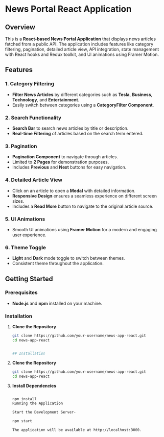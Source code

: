 # News Portal React Application

## Overview

This is a **React-based News Portal Application** that displays news articles fetched from a public API. The application includes features like category filtering, pagination, detailed article view, API integration, state management with React hooks and Redux toolkit, and UI animations using Framer Motion.

## Features

### **1. Category Filtering**

- **Filter News Articles** by different categories such as **Tesla**, **Business**, **Technology**, and **Entertainment**.
- Easily switch between categories using a **CategoryFilter Component**.

### **2. Search Functionality**

- **Search Bar** to search news articles by title or description.
- **Real-time Filtering** of articles based on the search term entered.

### **3. Pagination**

- **Pagination Component** to navigate through articles.
- Limited to **2 Pages** for demonstration purposes.
- Includes **Previous** and **Next** buttons for easy navigation.

### **4. Detailed Article View**

- Click on an article to open a **Modal** with detailed information.
- **Responsive Design** ensures a seamless experience on different screen sizes.
- Includes a **Read More** button to navigate to the original article source.

### **5. UI Animations**

- Smooth UI animations using **Framer Motion** for a modern and engaging user experience.

### **6. Theme Toggle**

- **Light** and **Dark** mode toggle to switch between themes.
- Consistent theme throughout the application.

## Getting Started

### **Prerequisites**

- **Node.js** and **npm** installed on your machine.

### **Installation**

1. **Clone the Repository**

   ```bash
   git clone https://github.com/your-username/news-app-react.git
   cd news-app-react


   ## Installation

   ```

1. **Clone the Repository**

   ```bash
   git clone https://github.com/your-username/news-app-react.git
   cd news-app-react

   ```

1. **Install Dependencies**

   ```bash

   npm install
   Running the Application

   Start the Development Server-

   npm start

   The application will be available at http://localhost:3000.
   ```

